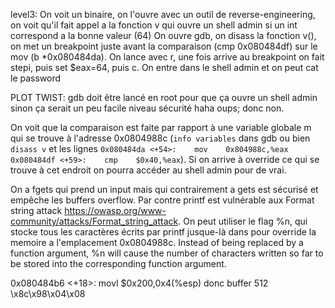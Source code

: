 level3:
On voit un binaire, on l'ouvre avec un outil de reverse-engineering, on voit qu'il fait appel a la fonction v qui ouvre un shell admin si un int correspond a la bonne valeur (64)
On ouvre gdb, on disass la fonction v(), on met un breakpoint juste avant la comparaison (cmp 0x080484df) sur le mov (b *0x080484da). On lance avec r, une fois arrive au breakpoint on fait stepi, puis set $eax=64, puis c. On entre dans le shell admin et on peut cat le password


PLOT TWIST:
gdb doit être lancé en root pour que ça ouvre un shell admin sinon ça serait un peu facile niveau sécurité haha oups; donc non.

On voit que la comparaison est faite par rapport à une variable globale m qui se trouve à l'adresse 0x0804988c (`info variables` dans gdb ou bien `disass v` et les lignes `0x080484da <+54>:    mov    0x804988c,%eax` `0x080484df <+59>:    cmp    $0x40,%eax`). Si on arrive à override ce qui se trouve à cet endroit on pourra accéder au shell admin pour de vrai.

On a fgets qui prend un input mais qui contrairement a gets est sécurisé et empêche les buffers overflow. Par contre printf est vulnérable aux Format string attack https://owasp.org/www-community/attacks/Format_string_attack. On peut utiliser le flag %n, qui stocke tous les caractères écrits par printf jusque-là dans  pour override la memoire a l'emplacement 0x0804988c. Instead of being replaced by a function argument, %n will cause the number of characters written so far to be stored into the corresponding function argument.




0x080484b6 <+18>:    movl   $0x200,0x4(%esp)
    donc buffer 512
\x8c\x98\x04\x08